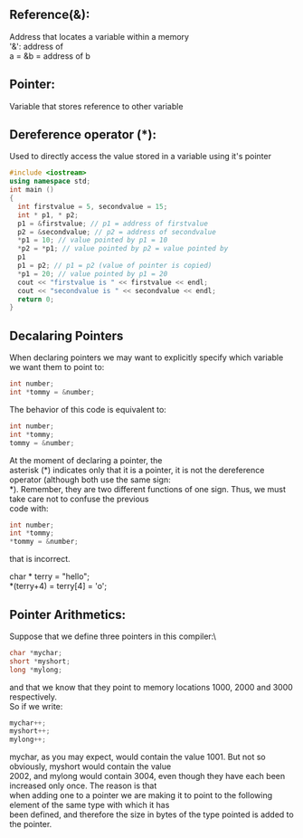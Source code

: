 ## Reference(&): 

Address that locates a variable within a memory \
'&': address of \
a = &b = address of b

## Pointer:

Variable that stores reference to other variable

## Dereference operator (*):

Used to directly access the value stored in a variable using it's pointer

```cpp
#include <iostream>
using namespace std;
int main ()
{
  int firstvalue = 5, secondvalue = 15;
  int * p1, * p2;
  p1 = &firstvalue; // p1 = address of firstvalue
  p2 = &secondvalue; // p2 = address of secondvalue
  *p1 = 10; // value pointed by p1 = 10
  *p2 = *p1; // value pointed by p2 = value pointed by
  p1
  p1 = p2; // p1 = p2 (value of pointer is copied)
  *p1 = 20; // value pointed by p1 = 20
  cout << "firstvalue is " << firstvalue << endl;
  cout << "secondvalue is " << secondvalue << endl;
  return 0;
}
```

## Decalaring Pointers

When declaring pointers we may want to explicitly specify which variable we want them to point to: 

```cpp
int number;
int *tommy = &number;
```

The behavior of this code is equivalent to:
```cpp
int number;
int *tommy;
tommy = &number;
```
At the moment of declaring a pointer, the \
asterisk (*) indicates only that it is a pointer, it is not the dereference operator (although both use the same sign: \
*). Remember, they are two different functions of one sign. Thus, we must take care not to confuse the previous \
code with:

```cpp
int number;
int *tommy;
*tommy = &number;
```
that is incorrect.

char * terry = "hello";\
*(terry+4) = terry[4] = 'o';

## Pointer Arithmetics:

Suppose that we define three pointers in this compiler:\
```cpp
char *mychar;
short *myshort;
long *mylong;
```

and that we know that they point to memory locations 1000, 2000 and 3000 respectively.\
So if we write:
```cpp
mychar++;
myshort++;
mylong++;
```
mychar, as you may expect, would contain the value 1001. But not so obviously, myshort would contain the value\
2002, and mylong would contain 3004, even though they have each been increased only once. The reason is that\
when adding one to a pointer we are making it to point to the following element of the same type with which it has\
been defined, and therefore the size in bytes of the type pointed is added to the pointer.
